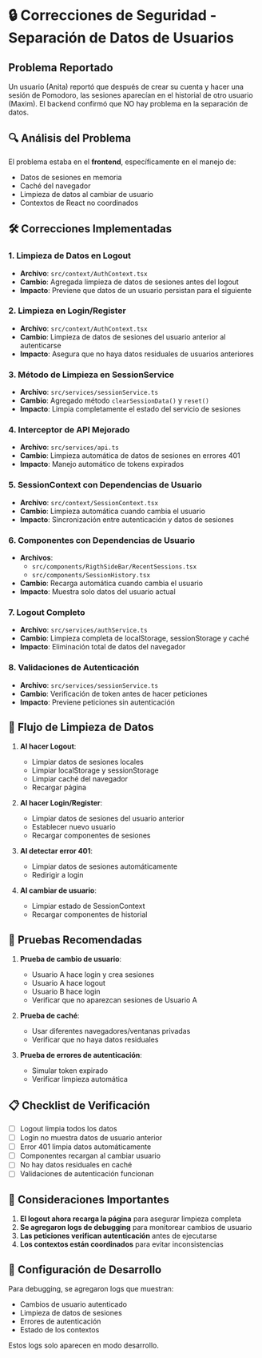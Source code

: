 # 🔒 Correcciones de Seguridad - Separación de Datos de Usuarios

## Problema Reportado
Un usuario (Anita) reportó que después de crear su cuenta y hacer una sesión de Pomodoro, las sesiones aparecían en el historial de otro usuario (Maxim). El backend confirmó que NO hay problema en la separación de datos.

## 🔍 Análisis del Problema
El problema estaba en el **frontend**, específicamente en el manejo de:
- Datos de sesiones en memoria
- Caché del navegador
- Limpieza de datos al cambiar de usuario
- Contextos de React no coordinados

## 🛠️ Correcciones Implementadas

### 1. **Limpieza de Datos en Logout**
- **Archivo**: `src/context/AuthContext.tsx`
- **Cambio**: Agregada limpieza de datos de sesiones antes del logout
- **Impacto**: Previene que datos de un usuario persistan para el siguiente

### 2. **Limpieza en Login/Register**
- **Archivo**: `src/context/AuthContext.tsx`
- **Cambio**: Limpieza de datos de sesiones del usuario anterior al autenticarse
- **Impacto**: Asegura que no haya datos residuales de usuarios anteriores

### 3. **Método de Limpieza en SessionService**
- **Archivo**: `src/services/sessionService.ts`
- **Cambio**: Agregado método `clearSessionData()` y `reset()`
- **Impacto**: Limpia completamente el estado del servicio de sesiones

### 4. **Interceptor de API Mejorado**
- **Archivo**: `src/services/api.ts`
- **Cambio**: Limpieza automática de datos de sesiones en errores 401
- **Impacto**: Manejo automático de tokens expirados

### 5. **SessionContext con Dependencias de Usuario**
- **Archivo**: `src/context/SessionContext.tsx`
- **Cambio**: Limpieza automática cuando cambia el usuario
- **Impacto**: Sincronización entre autenticación y datos de sesiones

### 6. **Componentes con Dependencias de Usuario**
- **Archivos**: 
  - `src/components/RigthSideBar/RecentSessions.tsx`
  - `src/components/SessionHistory.tsx`
- **Cambio**: Recarga automática cuando cambia el usuario
- **Impacto**: Muestra solo datos del usuario actual

### 7. **Logout Completo**
- **Archivo**: `src/services/authService.ts`
- **Cambio**: Limpieza completa de localStorage, sessionStorage y caché
- **Impacto**: Eliminación total de datos del navegador

### 8. **Validaciones de Autenticación**
- **Archivo**: `src/services/sessionService.ts`
- **Cambio**: Verificación de token antes de hacer peticiones
- **Impacto**: Previene peticiones sin autenticación

## 🔄 Flujo de Limpieza de Datos

1. **Al hacer Logout**:
   - Limpiar datos de sesiones locales
   - Limpiar localStorage y sessionStorage
   - Limpiar caché del navegador
   - Recargar página

2. **Al hacer Login/Register**:
   - Limpiar datos de sesiones del usuario anterior
   - Establecer nuevo usuario
   - Recargar componentes de sesiones

3. **Al detectar error 401**:
   - Limpiar datos de sesiones automáticamente
   - Redirigir a login

4. **Al cambiar de usuario**:
   - Limpiar estado de SessionContext
   - Recargar componentes de historial

## 🧪 Pruebas Recomendadas

1. **Prueba de cambio de usuario**:
   - Usuario A hace login y crea sesiones
   - Usuario A hace logout
   - Usuario B hace login
   - Verificar que no aparezcan sesiones de Usuario A

2. **Prueba de caché**:
   - Usar diferentes navegadores/ventanas privadas
   - Verificar que no haya datos residuales

3. **Prueba de errores de autenticación**:
   - Simular token expirado
   - Verificar limpieza automática

## 📋 Checklist de Verificación

- [ ] Logout limpia todos los datos
- [ ] Login no muestra datos de usuario anterior
- [ ] Error 401 limpia datos automáticamente
- [ ] Componentes recargan al cambiar usuario
- [ ] No hay datos residuales en caché
- [ ] Validaciones de autenticación funcionan

## 🚨 Consideraciones Importantes

1. **El logout ahora recarga la página** para asegurar limpieza completa
2. **Se agregaron logs de debugging** para monitorear cambios de usuario
3. **Las peticiones verifican autenticación** antes de ejecutarse
4. **Los contextos están coordinados** para evitar inconsistencias

## 🔧 Configuración de Desarrollo

Para debugging, se agregaron logs que muestran:
- Cambios de usuario autenticado
- Limpieza de datos de sesiones
- Errores de autenticación
- Estado de los contextos

Estos logs solo aparecen en modo desarrollo. 
